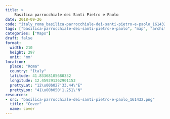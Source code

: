 ```yaml
---
title: > 
    Basilica parrocchiale dei Santi Pietro e Paolo
date: 2018-09-26
code: "italy_roma_basilica-parrocchiale-dei-santi-pietro-e-paolo_161432"
tags: ["basilica-parrocchiale-dei-santi-pietro-e-paolo", "map", "architecture", "buildings", "Roma", "Italy"]
categories: ["Maps"]
draft: false
format:
  width: 210
  height: 297
  unit: 'mm'
location:
  place: "Roma"
  country: "Italy"
  latitude: 41.83368105680332
  longitude: 12.459291362901153
  prettyLat: "12\u00b027'33.44\"E"
  prettyLon: "41\u00b050'1.251\"N"
resources:
- src: "basilica-parrocchiale-dei-santi-pietro-e-paolo_161432.png"
  title: "Cover"
  name: cover
---
```

